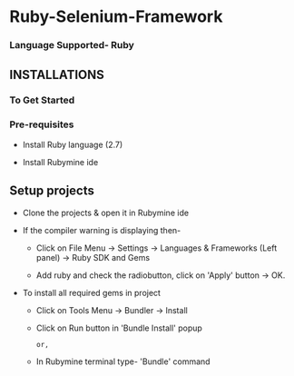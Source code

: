# Ruby-Selenium-Framework

### Language Supported- Ruby ###

## INSTALLATIONS ##

### To Get Started ###

### Pre-requisites ###

* Install Ruby language (2.7)

* Install Rubymine ide

## Setup projects ##

* Clone the projects & open it in Rubymine ide

* If the compiler warning is displaying then-

  * Click on File Menu -> Settings -> Languages & Frameworks (Left panel) -> Ruby SDK and Gems
  
  * Add ruby and check the radiobutton, click on 'Apply' button -> OK.
  
* To install all required gems in project

  * Click on Tools Menu -> Bundler -> Install
  
  * Click on Run button in 'Bundle Install' popup
  
        or,
        
  * In Rubymine terminal type- 'Bundle' command
  
